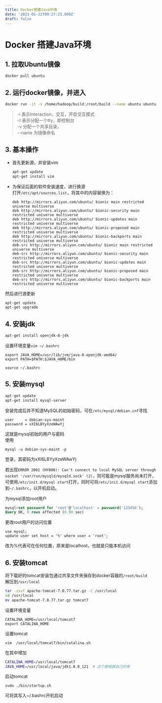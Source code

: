```yaml
---
title: Docker搭建Java环境
date: '2021-01-22T09:27:21.000Z'
draft: false
---
```


# Docker 搭建Java环境

## 1. 拉取Ubuntu镜像

```bash
docker pull ubuntu
```

## 2. 运行docker镜像，并进入

```bash
docker run -it -v /home/hadoop/build:/root/build --name ubuntu ubuntu
```

> -i 表示Interaction，交互，开启交互模式  
> -t 表示分配一个tty，即控制台  
> -v 分配一个共享目录，  
> --name 为镜像命名

## 3. 基本操作

* 首先更新源，并安装vim

  ```bash
  apt-get update
  apt-get install vim
  ```

* 为保证后面的软件安装速度，进行换源  
  打开`/etc/apt/sources.list`，将其中的内容替换为：

  ```text
  deb http://mirrors.aliyun.com/ubuntu/ bionic main restricted universe multiverse
  deb http://mirrors.aliyun.com/ubuntu/ bionic-security main restricted universe multiverse
  deb http://mirrors.aliyun.com/ubuntu/ bionic-updates main restricted universe multiverse
  deb http://mirrors.aliyun.com/ubuntu/ bionic-proposed main restricted universe multiverse
  deb http://mirrors.aliyun.com/ubuntu/ bionic-backports main restricted universe multiverse
  deb-src http://mirrors.aliyun.com/ubuntu/ bionic main restricted universe multiverse
  deb-src http://mirrors.aliyun.com/ubuntu/ bionic-security main restricted universe multiverse
  deb-src http://mirrors.aliyun.com/ubuntu/ bionic-updates main restricted universe multiverse
  deb-src http://mirrors.aliyun.com/ubuntu/ bionic-proposed main restricted universe multiverse
  deb-src http://mirrors.aliyun.com/ubuntu/ bionic-backports main restricted universe multiverse
  ```

然后进行源更新

```bash
apt-get update
apt-get upgrade
```

## 4. 安装jdk

```bash
apt-get install openjdk-8-jdk
```

设置环境变量`vim ~/.bashrc`

```text
export JAVA_HOME=/usr/lib/jvm/java-8-openjdk-amd64/
export PATH=$PATH:$JAVA_HOME/bin
```

```text
source ~/.bashrc
```

## 5. 安装mysql

```bash
apt-get update
apt-get install mysql-server
```

安装完成后并不知道MySQL的初始密码，可在`/etc/mysql/debian.cnf`寻找

```text
user     = debian-sys-maint
password = xXI6LBYyXzeWAwYj
```

这就是mysql初始的用户与密码  
使用

```text
mysql -u debian-sys-maint -p
```

登录，其密码为xXI6LBYyXzeWAwYj

若出现`ERROR 2002 (HY000): Can't connect to local MySQL server through socket '/var/run/mysqld/mysqld.sock' (2)`，则可能是mysql服务尚未打开，可使用`/etc/init.d/mysql start`打开，同时可将`/etc/init.d/mysql start`添加到`~/.bashrc`，以开机启动。

为mysql添加root用户

```sql
mysql>set password for 'root'@'localhost' = password('123456');
Query OK, 0 rows affected (0.00 sec)
```

更改root用户的访问位置

```text
use mysql;
update user set host = '%' where user = 'root';
```

改为%代表可在任何位置，原来是localhost，也就是只能本机访问

## 6. 安装tomcat

将下载好的tomcat安装包通过共享文件夹保存到docker容器的`/root/build`  
解压到`/usr/local`

```bash
tar -zxvf apache-tomcat-7.0.77.tar.gz -C /usr/local
cd /usr/local
mv apache-tomcat-7.0.77.tar.gz tomcat7
```

设置环境变量

```text
CATALINA_HOME=/usr/local/tomcat7
export CATALINA_HOME
```

设置tomcat

```text
vim  /usr/local/tomcat7/bin/catalina.sh
```

在其中增加

```bash
CATALINA_HOME=/usr/local/tomcat7
JAVA_HOME=/usr/local/java/jdk1.8.0_121  # 这个要根据自己的来
```

启动tomcat

```text
sudo ./bin/startup.sh
```

可将其写入~/.bashrc开机启动

